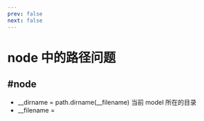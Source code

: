 ```yaml
---
prev: false
next: false
---
```


# node 中的路径问题
## #node

- __dirname = path.dirname(__filename) 当前 model 所在的目录
- __filename =
